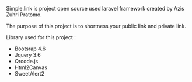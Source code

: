 Simple.link is project open source used laravel framework created by Azis Zuhri Pratomo.

The purpose of this project is to shortness your public link and private link.

Library used for this project :
- Bootsrap 4.6
- Jquery 3.6
- Qrcode.js
- Html2Canvas
- SweetAlert2

